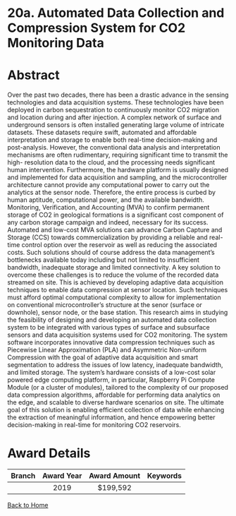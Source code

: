 
20a. Automated Data Collection and Compression System for CO2 Monitoring Data
=============================================================================

# Abstract


Over the past two decades, there has been a drastic advance in the sensing technologies and data acquisition systems. These technologies have been deployed in carbon sequestration to continuously monitor CO2 migration and location during and after injection. A complex network of surface and underground sensors is often installed generating large volume of intricate datasets. These datasets require swift, automated and affordable interpretation and storage to enable both real-time decision-making and post-analysis. However, the conventional data analysis and interpretation mechanisms are often rudimentary, requiring significant time to transmit the high- resolution data to the cloud, and the processing needs significant human intervention. Furthermore, the hardware platform is usually designed and implemented for data acquisition and sampling, and the microcontroller architecture cannot provide any computational power to carry out the analytics at the sensor node. Therefore, the entire process is curbed by human aptitude, computational power, and the available bandwidth. Monitoring, Verification, and Accounting (MVA) to confirm permanent storage of CO2 in geological formations is a significant cost component of any carbon storage campaign and indeed, necessary for its success. Automated and low-cost MVA solutions can advance Carbon Capture and Storage (CCS) towards commercialization by providing a reliable and real-time control option over the reservoir as well as reducing the associated costs. Such solutions should of course address the data management’s bottlenecks available today including but not limited to insufficient bandwidth, inadequate storage and limited connectivity. A key solution to overcome these challenges is to reduce the volume of the recorded data streamed on site. This is achieved by developing adaptive data acquisition techniques to enable data compression at sensor location. Such techniques must afford optimal computational complexity to allow for implementation on conventional microcontroller’s structure at the senor (surface or downhole), sensor node, or the base station. This research aims in studying the feasibility of designing and developing an automated data collection system to be integrated with various types of surface and subsurface sensors and data acquisition systems used for CO2 monitoring. The system software incorporates innovative data compression techniques such as Piecewise Linear Approximation (PLA) and Asymmetric Non-uniform Compression with the goal of adaptive data acquisition and smart segmentation to address the issues of low latency, inadequate bandwidth, and limited storage. The system’s hardware consists of a low-cost solar powered edge computing platform, in particular, Raspberry Pi Compute Module (or a cluster of modules), tailored to the complexity of our proposed data compression algorithms, affordable for performing data analytics on the edge, and scalable to diverse hardware scenarios on site. The ultimate goal of this solution is enabling efficient collection of data while enhancing the extraction of meaningful information, and hence empowering better decision-making in real-time for monitoring CO2 reservoirs.  

# Award Details

|Branch|Award Year|Award Amount|Keywords|
| :---: | :---: | :---: | :---: |
||2019|$199,592||
  
  


[Back to Home](https://github.com/chrischow/dod_sbir_awards/Reports/CC/#787)